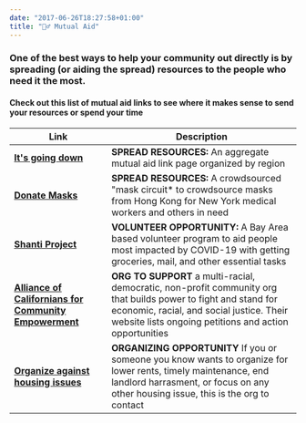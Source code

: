 ```yaml
---
date: "2017-06-26T18:27:58+01:00"
title: "👯‍♂️ Mutual Aid"
---
```


### One of the best ways to help your community out directly is by spreading (or aiding the spread) resources to the people who need it the most. 

#### Check out this list of mutual aid links to see where it makes sense to send your resources or spend your time

| Link | Description |
|---------|--------|
| [**It's going down**](itsgoingdown.org) | **SPREAD RESOURCES:** An aggregate mutual aid link page organized by region |
| [**Donate Masks**](https://docs.google.com/document/d/17om1lXpZU1VCaWv5zXeHhtpQZzGOY7yJz_DDD4mrLr0/edit) | **SPREAD RESOURCES:** A crowdsourced "mask circuit* to crowdsource masks from Hong Kong for New York medical workers and others in need |
| [**Shanti Project**](shanti.org) | **VOLUNTEER OPPORTUNITY:** A Bay Area based volunteer program to aid people most impacted by COVID-19 with getting groceries, mail, and other essential tasks|
| [**Alliance of Californians for Community Empowerment**](acceaction.org) | **ORG TO SUPPORT** a multi-racial, democratic, non-profit community org that builds power to fight and stand for economic, racial, and social justice. Their website lists ongoing petitions and action opportunities |
| [**Organize against housing issues**](baytanc.com) | **ORGANIZING OPPORTUNITY** If you or someone you know wants to organize for lower rents, timely maintenance, end landlord harrasment, or focus on any other housing issue, this is the org to contact | 
